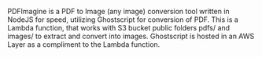 PDFImagine is a PDF to Image (any image) conversion tool written in NodeJS for speed, utilizing Ghostscript for conversion of PDF. This is a Lambda function, that works with S3 bucket public folders pdfs/ and images/ to extract and convert into images. Ghostscript is hosted in an AWS Layer as a compliment to the Lambda function.